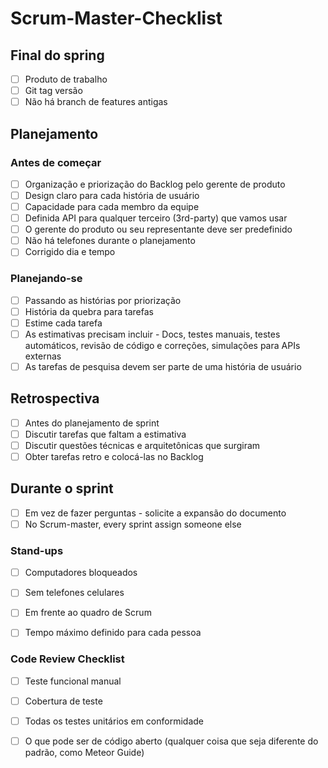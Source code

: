 # Scrum-Master-Checklist


## Final do spring 

- [ ] Produto de trabalho
- [ ] Git tag versão
- [ ] Não há branch de features antigas

## Planejamento

### Antes de começar
- [ ] Organização e priorização do Backlog pelo gerente de produto
- [ ] Design claro para cada história de usuário
- [ ] Capacidade para cada membro da equipe
- [ ] Definida API para qualquer terceiro (3rd-party) que vamos usar
- [ ] O gerente do produto ou seu representante deve ser predefinido
- [ ] Não há telefones durante o planejamento
- [ ] Corrigido dia e tempo

### Planejando-se
- [ ] Passando as histórias por priorização
- [ ] História da quebra para tarefas
- [ ] Estime cada tarefa
- [ ] As estimativas precisam incluir - Docs, testes manuais, testes automáticos, revisão de código e correções, simulações para APIs externas
- [ ] As tarefas de pesquisa devem ser parte de uma história de usuário
 
## Retrospectiva

- [ ] Antes do planejamento de sprint
- [ ] Discutir tarefas que faltam a estimativa
- [ ] Discutir questões técnicas e arquitetônicas que surgiram
- [ ] Obter tarefas retro e colocá-las no Backlog

## Durante o sprint

- [ ] Em vez de fazer perguntas - solicite a expansão do documento
- [ ] No Scrum-master, every sprint assign someone else 

### Stand-ups
- [ ] Computadores bloqueados
- [ ] Sem telefones celulares
- [ ] Em frente ao quadro de Scrum 
- [ ] Tempo máximo definido para cada pessoa
 
 
### Code Review Checklist
- [ ] Teste funcional manual
- [ ] Cobertura de teste
- [ ] Todas os testes unitários em conformidade
- [ ] O que pode ser de código aberto (qualquer coisa que seja diferente do padrão, como Meteor Guide)
 
 

 

